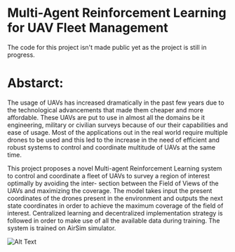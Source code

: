 # Multi-Agent Reinforcement Learning for UAV Fleet Management
The code for this project isn't made public yet as the project is still in progress.

# Abstarct:
The usage of UAVs has increased dramatically in the past few years due to the technological
advancements that made them cheaper and more affordable. These UAVs are put to use in
almost all the domains be it engineering, military or civilian surveys because of our their
capabilities and ease of usage. Most of the applications out in the real world require multiple
drones to be used and this led to the increase in the need of efficient and robust systems to
control and coordinate multitude of UAVs at the same time.

This project proposes a novel Multi-agent Reinforcement Learning system to control and
coordinate a fleet of UAVs to survey a region of interest optimally by avoiding the inter-
section between the Field of Views of the UAVs and maximizing the coverage. The model
takes input the present coordinates of the drones present in the environment and outputs
the next state coordinates in order to achieve the maximum coverage of the field of interest.
Centralized learning and decentralized implementation strategy is followed in order to make
use of all the available data during training. The system is trained on AirSim simulator.

![Alt Text]([image_url](https://github.com/BaluHarshavardan99/Mutli-Agent-Reinforcement-Learning-for-UAV-Fleet-Management/blob/main/Images/FOV%20OF%20ALL%20DRONES%20(1)%20(1).jpg)https://github.com/BaluHarshavardan99/Mutli-Agent-Reinforcement-Learning-for-UAV-Fleet-Management/blob/main/Images/FOV%20OF%20ALL%20DRONES%20(1)%20(1).jpg)

